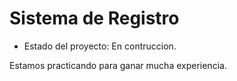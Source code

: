 <h1>Sistema de Registro</h1>

- Estado del proyecto: En contruccion.

Estamos practicando para ganar mucha experiencia.
